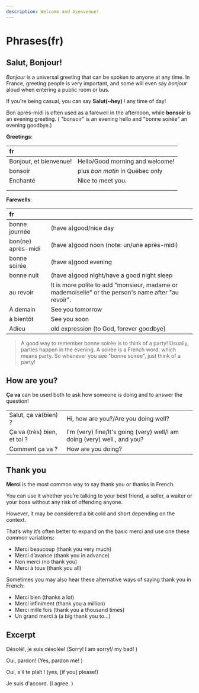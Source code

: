 ```yaml
---
description: Welcome and bienvenue!
---
```


# Phrases\(fr\)

## Salut, Bonjour!

_Bonjour_ is a universal greeting that can be spoken to anyone at any time. In France, greeting people is very important, and some will even say _bonjour_ aloud when entering a public room or bus.

If you're being casual, you can say **Salut\(~hey\)** ! any time of day!

Bon après-midi is often used as a farewell in the afternoon, while **bonsoir** is an evening greeting. \( "bonsoir" is an evening hello and "bonne soirée" an evening goodbye.\)

**Greetings**:

| fr |  |
| :--- | :--- |
| Bonjour, et bienvenue! | Hello/Good morning and welcome! |
| bonsoir | plus _bon matin_ in Québec only |
| Enchanté | Nice to meet you. |
|  |  |
|  |  |

**Farewells**:

| fr |  |
| :--- | :--- |
| bonne journée | \(have a\)good/nice day |
| bon\(ne\) après-midi | \(have a\)good noon \(note: un/une après-midi\) |
| bonne soirée | \(have a\)good evening |
| bonne nuit | \(have a\)good night/have a good night sleep |
| au revoir | It is more polite to add "monsieur, madame or mademoiselle" or the person's name after "au revoir". |
| À demain | See you tomorrow |
| à bientôt | See you soon |
| Adieu | old expression \(to God, forever goodbye\) |

> A good way to remember bonne soirée is to think of a party! Usually, parties happen in the evening. A soirèe is a French word, which means party. So whenever you see "bonne soirèe", just think of a party!

## How are you?

**Ça va** can be used both to ask how someone is doing and to answer the question!

|  |  |
| :--- | :--- |
| Salut, ça va\(bien\) ? | Hi, how are you?/Are you doing well? |
| Ça va \(très\) bien, et toi ? | I'm \(very\) fine/It's going \(very\) well/I am doing \(very\) well., and you? |
| Comment ça va ? | How are you doing? |

## Thank you

**Merci** is the most common way to say thank you or thanks in French.

You can use it whether you’re talking to your best friend, a seller, a waiter or your boss without any risk of offending anyone.

However, it may be considered a bit cold and short depending on the context.

That’s why it’s often better to expand on the basic merci and use one these common variations:

* Merci beaucoup \(thank you very much\)
* Merci d’avance \(thank you in advance\)
* Non merci \(no thank you\)
* Merci à tous \(thank you all\)

Sometimes you may also hear these alternative ways of saying thank you in French:

* Merci bien \(thanks a lot\)
* Merci infiniment \(thank you a million\)
* Merci mille fois \(thank you a thousand times\)
* Un grand merci à \(a big thank you to…\)

## Excerpt

Désolé!, je suis désolée! \(Sorry! I am sorry!/ my bad! \)

Oui, pardon! \(Yes, pardon me! \)

Oui, s'il te plaît ! \(yes, \[if you\] please!\)

Je suis d'accord. \(I agree. \)

